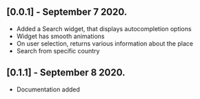 ## [0.0.1] - September 7 2020.

* Added a Search widget, that displays autocompletion options
* Widget has smooth animations
* On user selection, returns various information about the place
* Search from specific country


## [0.1.1] - September 8 2020.

* Documentation added

